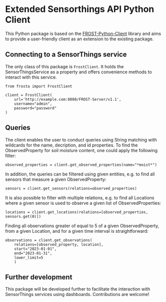 # Extended Sensorthings API Python Client

This Python package is based on the [FROST-Python-Client](https://github.com/FraunhoferIOSB/FROST-Python-Client) library and aims to provide a user-friendly client as an extension to the existing package.

## Connecting to a SensorThings service

The only class of this package is `FrostClient`. It holds the SensorThingsService as a property and offers convenience methods to interact with this service.
```
from frosta import FrostClient

client = FrostClient(
    url='http://example.com:8080/FROST-Server/v1.1',
    username="admin",
    password="password"
)
```

## Queries

The client enables the user to conduct queries using String matching with wildcards for the name, decription, and id properties. To find the ObservedProperty for soil moisture content, one could apply the following filter:
```
observed_properties = client.get_observed_properties(name="*moist*")
```
In addition, the queries can be filtered using given entities, e.g. to find all sensors that measure a given ObservedProperty:
```
sensors = client.get_sensors(relations=observed_properties)
```
It is also possible to filter with multiple relations, e.g. to find all Locations where a given sensor is used to observe a given list of ObservedProperties:
```
locations = client.get_locations(relations=[observed_properties, sensors.get(0)])
```
Finding all observations greater of equal to 5 of a given ObservedProperty, from a given Location, and for a given time interval is straightforward:
```
observations = client.get_observations(
    relations=[observed_property, location],
    start="2023-01-01",
    end="2023-01-31",
    lower_limit=5
    )
```

## Further development

This package will be developed further to facilitate the interaction with SensorThings services using dashboards. Contributions are welcome!

